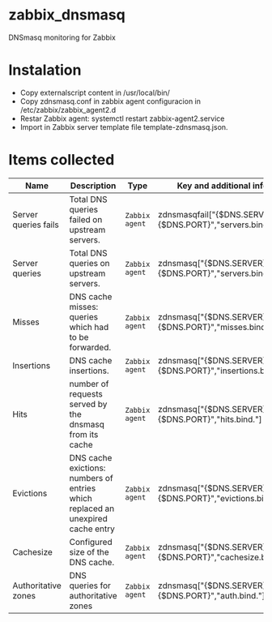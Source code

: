 # zabbix_dnsmasq
DNSmasq monitoring for Zabbix

# Instalation
- Copy externalscript content in /usr/local/bin/
- Copy zdnsmasq.conf in zabbix agent configuracion in /etc/zabbix/zabbix_agent2.d
- Restar Zabbix agent: systemctl restart zabbix-agent2.service
- Import in Zabbix server template file template-zdnsmasq.json.

# Items collected

|Name|Description|Type|Key and additional info|
|----|-----------|----|----|
|Server queries fails|Total DNS queries failed on upstream servers.|`Zabbix agent`|zdnsmasqfail["{$DNS.SERVER}","{$DNS.PORT}","servers.bind."]|
|Server queries|Total DNS queries on upstream servers.|`Zabbix agent`|zdnsmasq["{$DNS.SERVER}","{$DNS.PORT}","servers.bind."]|
|Misses|DNS cache misses: queries which had to be forwarded.|`Zabbix agent`|zdnsmasq["{$DNS.SERVER}","{$DNS.PORT}","misses.bind."]|
|Insertions|DNS cache insertions.|`Zabbix agent`|zdnsmasq["{$DNS.SERVER}","{$DNS.PORT}","insertions.bind."]|
|Hits|number of requests served by the dnsmasq from its cache|`Zabbix agent`|zdnsmasq["{$DNS.SERVER}","{$DNS.PORT}","hits.bind."]|
|Evictions|DNS cache exictions: numbers of entries which replaced an unexpired cache entry|`Zabbix agent`|zdnsmasq["{$DNS.SERVER}","{$DNS.PORT}","evictions.bind."]|
|Cachesize|Configured size of the DNS cache.|`Zabbix agent`|zdnsmasq["{$DNS.SERVER}","{$DNS.PORT}","cachesize.bind."]|
|Authoritative zones|DNS queries for authoritative zones|`Zabbix agent`|zdnsmasq["{$DNS.SERVER}","{$DNS.PORT}","auth.bind."]|
